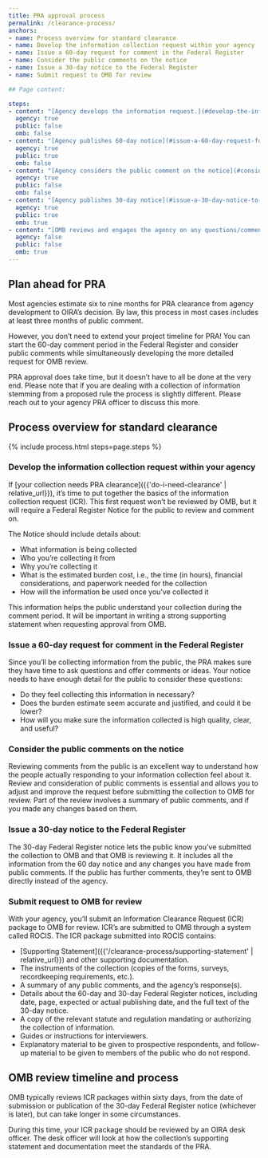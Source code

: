 ```yaml
---
title: PRA approval process
permalink: /clearance-process/
anchors:
- name: Process overview for standard clearance
- name: Develop the information collection request within your agency
- name: Issue a 60-day request for comment in the Federal Register
- name: Consider the public comments on the notice
- name: Issue a 30-day notice to the Federal Register
- name: Submit request to OMB for review

## Page content:

steps:
- content: "[Agency develops the information request.](#develop-the-information-collection-request-within-your-agency) Your agency may have an internal approval process at this stage"
  agency: true
  public: false
  omb: false
- content: "[Agency publishes 60-day notice](#issue-a-60-day-request-for-comment-in-the-federal-register) to the Federal Register for comment"
  agency: true
  public: true
  omb: false
- content: "[Agency considers the public comment on the notice](#consider-the-public-comments-on-the-notice), and makes changes, if applicable"
  agency: true
  public: false
  omb: false
- content: "[Agency publishes 30-day notice](#issue-a-30-day-notice-to-the-federal-register) to the Federal Register for public comment and [concurrently submits final package to OMB for review](#submit-request-to-omb-for-review)"
  agency: true
  public: true
  omb: true
- content: "[OMB reviews and engages the agency on any questions/comment, then issues a decision](#submit-request-to-omb-for-review)"
  agency: false
  public: false
  omb: true
---
```


## Plan ahead for PRA

Most agencies estimate six to nine months for PRA clearance from agency development to OIRA’s decision. By law, this process in most cases includes at least three months of public comment. 

However, you don’t need to extend your project timeline for PRA! You can start the 60-day comment period in the Federal Register and consider public comments while simultaneously developing the more detailed request for OMB review. 

PRA approval does take time, but it doesn’t have to all be done at the very end.  Please note that if you are dealing with a collection of information stemming from a proposed rule the process is slightly different.  Please reach out to your agency PRA officer to discuss this more.


## Process overview for standard clearance

{% include process.html steps=page.steps %}

### Develop the information collection request within your agency

If [your collection needs PRA clearance]({{'do-i-need-clearance' | relative_url}}), it’s time to put together the basics of the information collection request (ICR). This first request won’t be reviewed by OMB, but it will require a Federal Register Notice for the public to review and comment on.

The Notice should include details about:

- What information is being collected
- Who you’re collecting it from
- Why you’re collecting it
- What is the estimated burden cost, i.e., the time (in hours), financial considerations, and paperwork needed for the collection
- How will the information be used once you’ve collected it

This information helps the public understand your collection during the comment period. It will be important in writing a strong supporting statement when requesting approval from OMB.

### Issue a 60-day request for comment in the Federal Register

Since you’ll be collecting information from the public, the PRA makes sure they have time to ask questions and offer comments or ideas. Your notice needs to have enough detail for the public to consider these questions:

- Do they feel collecting this information in necessary?
- Does the burden estimate seem accurate and justified, and could it be lower?
- How will you make sure the information collected is high quality, clear, and useful?

### Consider the public comments on the notice

Reviewing comments from the public is an excellent way to understand how the people actually responding to your information collection feel about it. Review and consideration of public comments is essential and allows you to adjust and improve the
request before submitting the collection to OMB for review. Part of the review involves a summary of public comments, and if you made any changes based on them.

### Issue a 30-day notice to the Federal Register

The 30-day Federal Register notice lets the public know you’ve submitted the collection to OMB and that OMB is reviewing it. It includes all the information from the 60 day notice and any changes you have made from public comments. If the public has further comments, they’re sent to OMB directly instead of the agency.

### Submit request to OMB for review

With your agency, you’ll submit an Information Clearance Request (ICR) package to OMB for review. ICR’s are submitted to OMB through a system called ROCIS. The ICR package submitted into ROCIS contains:

- [Supporting Statement]({{'/clearance-process/supporting-statement' | relative_url}}) and other supporting documentation.
- The instruments of the collection (copies of the forms, surveys, recordkeeping requirements, etc.).
- A summary of any public comments, and the agency’s response(s).
- Details about the 60-day and 30-day Federal Register notices, including date, page, expected or actual publishing date, and the full text of the 30-day notice.
- A copy of the relevant statute and regulation mandating or authorizing the collection of information.
- Guides or instructions for interviewers.
- Explanatory material to be given to prospective respondents, and follow-up material to be given to members of the public who do not respond.


## OMB review timeline and process

OMB typically reviews ICR packages within sixty days, from the date of submission or publication of the 30-day Federal Register notice (whichever is later), but can take longer in some circumstances.

During this time, your ICR package should be reviewed by an OIRA desk officer. The desk officer will look at how the collection’s supporting statement and documentation meet the standards of the PRA.

